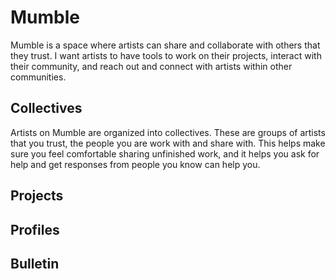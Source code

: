 # Mumble

Mumble is a space where artists can share and collaborate with others that they trust. I want artists to have tools to work on their projects, interact with their community, and reach out and connect with artists within other communities.

## Collectives

Artists on Mumble are organized into collectives. These are groups of artists that you trust, the people you are work with and share with. This helps make sure you feel comfortable sharing unfinished work, and it helps you ask for help and get responses from people you know can help you.

## Projects

## Profiles

## Bulletin
